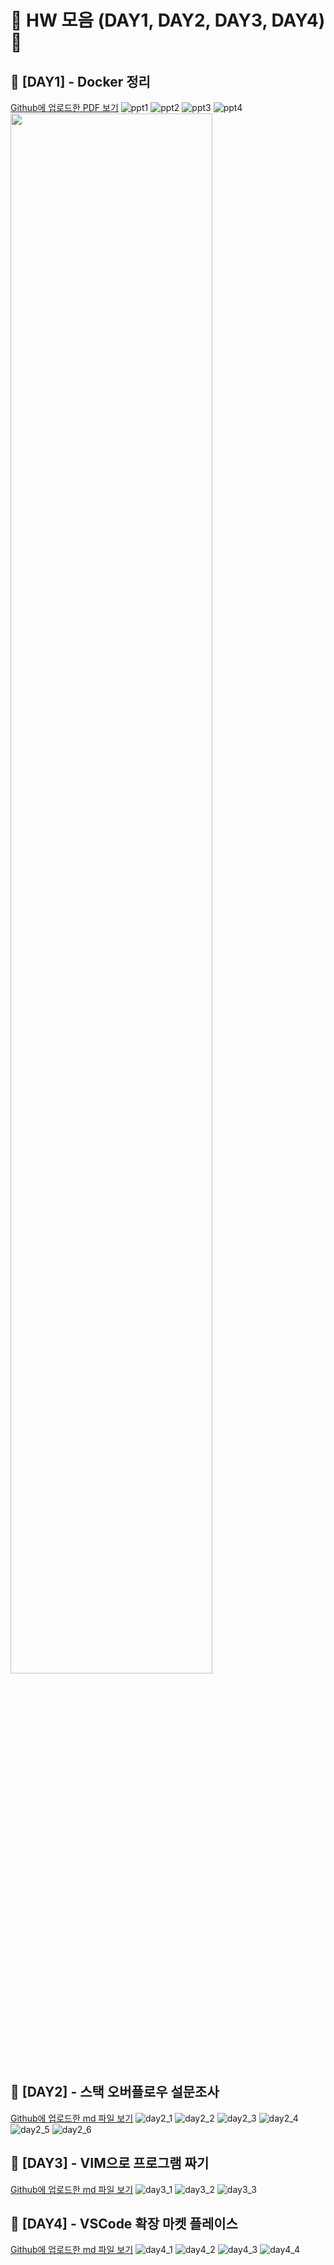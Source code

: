 🍄 HW 모음 (DAY1, DAY2, DAY3, DAY4) 🍄
=================================

🌈 [DAY1] - Docker 정리
----------------------
[Github에 업로드한 PDF 보기](https://github.com/Hong-YeJi/GBC/blob/master/docker%E1%84%8C%E1%85%A5%E1%86%BC%E1%84%85%E1%85%B5.pdf)
![ppt1](https://ifh.cc/g/y5jhKW.jpg)
![ppt2](https://ifh.cc/g/3vJGXy.jpg)
![ppt3](https://ifh.cc/g/HENKBG.jpg)
![ppt4](https://ifh.cc/g/3HOhFQ.jpg)
<img src="https://ifh.cc/g/K0YZFP.jpg" width="80%" ></img>
   
🌈 [DAY2] - 스택 오버플로우 설문조사
------------------------------
[Github에 업로드한 md 파일 보기](https://github.com/Hong-YeJi/GBC/blob/master/Platforms.md)
![day2_1](https://ifh.cc/g/FhpAnu.jpg)
![day2_2](https://ifh.cc/g/vSSsVe.png)
![day2_3](https://ifh.cc/g/Rg5gVZ.png)
![day2_4](https://ifh.cc/g/3Tzii0.jpg)
![day2_5](https://ifh.cc/g/kuO0P0.jpg)
![day2_6](https://ifh.cc/g/DI76EO.jpg)
   
🌈 [DAY3] - VIM으로 프로그램 짜기
----------------------------
[Github에 업로드한 md 파일 보기](https://github.com/Hong-YeJi/GBC/blob/master/VIM.md)
![day3_1](https://ifh.cc/g/l9btOO.png)
![day3_2](https://ifh.cc/g/ZHs04V.jpg)
![day3_3](https://ifh.cc/g/Hs4sZV.jpg)
   
🌈 [DAY4] - VSCode 확장 마켓 플레이스
--------------------------------
[Github에 업로드한 md 파일 보기](https://github.com/Hong-YeJi/GBC/blob/master/README.md)
![day4_1](https://ifh.cc/g/jtSx0m.jpg)
![day4_2](https://ifh.cc/g/KNDkh2.jpg)
![day4_3](https://ifh.cc/g/wtfCss.jpg)
![day4_4](https://ifh.cc/g/QeFJvE.jpg)
